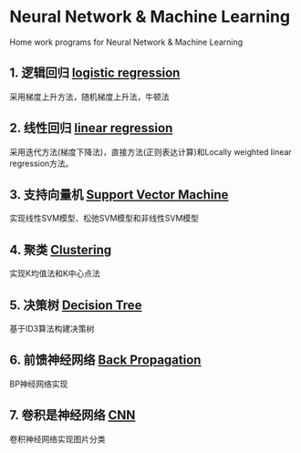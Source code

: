 # Neural Network & Machine Learning

Home work programs for Neural Network & Machine Learning

## 1. 逻辑回归 [logistic regression](/logistic-regression)

采用梯度上升方法，随机梯度上升法，牛顿法

## 2. 线性回归 [linear regression](/linear-regression)

采用迭代方法(梯度下降法)，直接方法(正则表达计算)和Locally weighted linear regression方法。

## 3. 支持向量机 [Support Vector Machine](/svm)

实现线性SVM模型、松弛SVM模型和非线性SVM模型

## 4. 聚类 [Clustering](/clustering)

实现K均值法和K中心点法

## 5. 决策树 [Decision Tree](/decision-tree)

基于ID3算法构建决策树

## 6. 前馈神经网络 [Back Propagation](/back-propagation)

BP神经网络实现

## 7. 卷积是神经网络 [CNN](/cnn)

卷积神经网络实现图片分类
